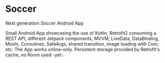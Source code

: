 # Soccer
Next generation Soccer Android App

Small Android App showcasing the use of Kotlin, Retrofit2 consuming a REST API, different Jetpack components, MVVM, LiveData, DataBinding, Moshi, Coroutines, SafeArgs, shared transition, image loading with Coin, etc. The App works online-only. Persistent storage provided by Retrofit's cache, no Room used -yet-.

